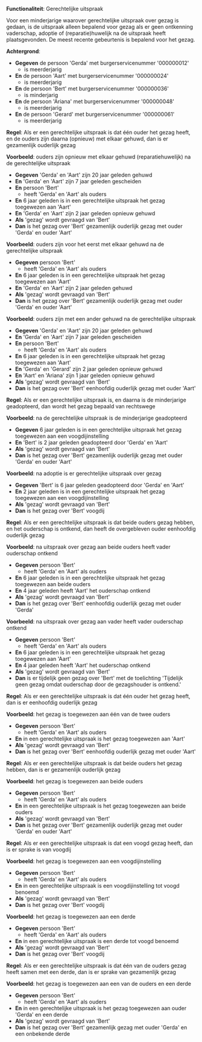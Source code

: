 **Functionaliteit**: Gerechtelijke uitspraak

Voor een minderjarige waarover gerechtelijke uitspraak over gezag is gedaan, is de uitspraak alleen bepalend voor gezag als er geen ontkenning vaderschap, adoptie of (reparatie)huwelijk na de uitspraak heeft plaatsgevonden. De meest recente gebeurtenis is bepalend voor het gezag.

**Achtergrond**:
- **Gegeven** de persoon 'Gerda' met burgerservicenummer '000000012'
  - is meerderjarig
- **En** de persoon 'Aart' met burgerservicenummer '000000024'
  - is meerderjarig
- **En** de persoon 'Bert' met burgerservicenummer '000000036'
  - is minderjarig
- **En** de persoon 'Ariana' met burgerservicenummer '000000048'
  - is meerderjarig
- **En** de persoon 'Gerard' met burgerservicenummer '000000061'
  - is meerderjarig

**Regel**: Als er een gerechtelijke uitspraak is dat één ouder het gezag heeft, en de ouders zijn daarna (opnieuw) met elkaar gehuwd, dan is er gezamenlijk ouderlijk gezag

**Voorbeeld**: ouders zijn opnieuw met elkaar gehuwd (reparatiehuwelijk) na de gerechtelijke uitspraak

- **Gegeven** 'Gerda' en 'Aart' zijn 20 jaar geleden gehuwd
- **En** 'Gerda' en 'Aart' zijn 7 jaar geleden gescheiden
- **En** persoon 'Bert'
  - heeft 'Gerda' en 'Aart' als ouders
- **En** 6 jaar geleden is in een gerechtelijke uitspraak het gezag toegewezen aan 'Aart'
- **En** 'Gerda' en 'Aart' zijn 2 jaar geleden opnieuw gehuwd
- **Als** 'gezag' wordt gevraagd van 'Bert'
- **Dan** is het gezag over 'Bert' gezamenlijk ouderlijk gezag met ouder 'Gerda' en ouder 'Aart'

**Voorbeeld**: ouders zijn voor het eerst met elkaar gehuwd na de gerechtelijke uitspraak

- **Gegeven** persoon 'Bert'
  - heeft 'Gerda' en 'Aart' als ouders
- **En** 6 jaar geleden is in een gerechtelijke uitspraak het gezag toegewezen aan 'Aart'
- **En** 'Gerda' en 'Aart' zijn 2 jaar geleden gehuwd
- **Als** 'gezag' wordt gevraagd van 'Bert'
- **Dan** is het gezag over 'Bert' gezamenlijk ouderlijk gezag met ouder 'Gerda' en ouder 'Aart'

**Voorbeeld**: ouders zijn met een ander gehuwd na de gerechtelijke uitspraak

- **Gegeven** 'Gerda' en 'Aart' zijn 20 jaar geleden gehuwd
- **En** 'Gerda' en 'Aart' zijn 7 jaar geleden gescheiden
- **En** persoon 'Bert'
  - heeft 'Gerda' en 'Aart' als ouders
- **En** 6 jaar geleden is in een gerechtelijke uitspraak het gezag toegewezen aan 'Aart'
- **En** 'Gerda' en 'Gerard' zijn 2 jaar geleden opnieuw gehuwd
- **En** 'Aart' en 'Ariana' zijn 1 jaar geleden opnieuw gehuwd
- **Als** 'gezag' wordt gevraagd van 'Bert'
- **Dan** is het gezag over 'Bert' eenhoofdig ouderlijk gezag met ouder 'Aart'

**Regel**: Als er een gerechtelijke uitspraak is, en daarna is de minderjarige geadopteerd, dan wordt het gezag bepaald van rechtswege

**Voorbeeld**: na de gerechtelijke uitspraak is de minderjarige geadopteerd

- **Gegeven** 6 jaar geleden is in een gerechtelijke uitspraak het gezag toegewezen aan een voogdijinstelling
- **En** 'Bert' is 2 jaar geleden geadopteerd door 'Gerda' en 'Aart'
- **Als** 'gezag' wordt gevraagd van 'Bert'
- **Dan** is het gezag over 'Bert' gezamenlijk ouderlijk gezag met ouder 'Gerda' en ouder 'Aart'

**Voorbeeld**: na adoptie is er gerechtelijke uitspraak over gezag

- **Gegeven** 'Bert' is 6 jaar geleden geadopteerd door 'Gerda' en 'Aart'
- **En** 2 jaar geleden is in een gerechtelijke uitspraak het gezag toegewezen aan een voogdijinstelling
- **Als** 'gezag' wordt gevraagd van 'Bert'
- **Dan** is het gezag over 'Bert' voogdij

**Regel**: Als er een gerechtelijke uitspraak is dat beide ouders gezag hebben, en het ouderschap is ontkend, dan heeft de overgebleven ouder eenhoofdig ouderlijk gezag

**Voorbeeld**: na uitspraak over gezag aan beide ouders heeft vader ouderschap ontkend

- **Gegeven** persoon 'Bert'
  - heeft 'Gerda' en 'Aart' als ouders
- **En** 6 jaar geleden is in een gerechtelijke uitspraak het gezag toegewezen aan beide ouders
- **En** 4 jaar geleden heeft 'Aart' het ouderschap ontkend
- **Als** 'gezag' wordt gevraagd van 'Bert'
- **Dan** is het gezag over 'Bert' eenhoofdig ouderlijk gezag met ouder 'Gerda'

**Voorbeeld**: na uitspraak over gezag aan vader heeft vader ouderschap ontkend

- **Gegeven** persoon 'Bert'
  - heeft 'Gerda' en 'Aart' als ouders
- **En** 6 jaar geleden is in een gerechtelijke uitspraak het gezag toegewezen aan 'Aart'
- **En** 4 jaar geleden heeft 'Aart' het ouderschap ontkend
- **Als** 'gezag' wordt gevraagd van 'Bert'
- **Dan** is er tijdelijk geen gezag over 'Bert' met de toelichting 'Tijdelijk geen gezag omdat ouderschap door de gezagshouder is ontkend.'

**Regel**: Als er een gerechtelijke uitspraak is dat één ouder het gezag heeft, dan is er eenhoofdig ouderlijk gezag

**Voorbeeld**: het gezag is toegewezen aan één van de twee ouders

- **Gegeven** persoon 'Bert'
  - heeft 'Gerda' en 'Aart' als ouders
- **En** in een gerechtelijke uitspraak is het gezag toegewezen aan 'Aart'
- **Als** 'gezag' wordt gevraagd van 'Bert'
- **Dan** is het gezag over 'Bert' eenhoofdig ouderlijk gezag met ouder 'Aart'

**Regel**: Als er een gerechtelijke uitspraak is dat beide ouders het gezag hebben, dan is er gezamenlijk ouderlijk gezag

**Voorbeeld**: het gezag is toegewezen aan beide ouders

- **Gegeven** persoon 'Bert'
  - heeft 'Gerda' en 'Aart' als ouders
- **En** in een gerechtelijke uitspraak is het gezag toegewezen aan beide ouders
- **Als** 'gezag' wordt gevraagd van 'Bert'
- **Dan** is het gezag over 'Bert' gezamenlijk ouderlijk gezag met ouder 'Gerda' en ouder 'Aart'

**Regel**: Als er een gerechtelijke uitspraak is dat een voogd gezag heeft, dan is er sprake is van voogdij

**Voorbeeld**: het gezag is toegewezen aan een voogdijinstelling

- **Gegeven** persoon 'Bert'
  - heeft 'Gerda' en 'Aart' als ouders
- **En** in een gerechtelijke uitspraak is een voogdijinstelling tot voogd benoemd
- **Als** 'gezag' wordt gevraagd van 'Bert'
- **Dan** is het gezag over 'Bert' voogdij

**Voorbeeld**: het gezag is toegewezen aan een derde

- **Gegeven** persoon 'Bert'
  - heeft 'Gerda' en 'Aart' als ouders
- **En** in een gerechtelijke uitspraak is een derde tot voogd benoemd
- **Als** 'gezag' wordt gevraagd van 'Bert'
- **Dan** is het gezag over 'Bert' voogdij

**Regel**: Als er een gerechtelijke uitspraak is dat één van de ouders gezag heeft samen met een derde, dan is er sprake van gezamenlijk gezag

**Voorbeeld**: het gezag is toegewezen aan een van de ouders en een derde

- **Gegeven** persoon 'Bert'
  - heeft 'Gerda' en 'Aart' als ouders
- **En** in een gerechtelijke uitspraak is het gezag toegewezen aan ouder 'Gerda' en een derde
- **Als** 'gezag' wordt gevraagd van 'Bert'
- **Dan** is het gezag over 'Bert' gezamenlijk gezag met ouder 'Gerda' en een onbekende derde


